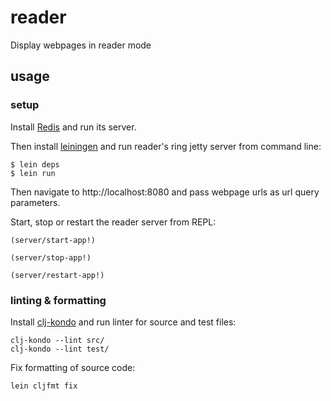 # reader

Display webpages in reader mode

## usage

### setup

Install [Redis](https://redis.io/download) and run its server.

Then install [leiningen](https://leiningen.org/#install) and run reader's ring 
jetty server from command line:

```
$ lein deps
$ lein run
```

Then navigate to http://localhost:8080 and pass webpage urls as url query
parameters.

Start, stop or restart the reader server from REPL:
```
(server/start-app!)

(server/stop-app!)

(server/restart-app!)
```

### linting & formatting

Install [clj-kondo](https://github.com/borkdude/clj-kondo) and run linter for source and test files:
```
clj-kondo --lint src/
clj-kondo --lint test/
```

Fix formatting of source code:
```
lein cljfmt fix 
```
